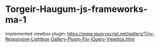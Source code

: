 # Torgeir-Haugum-js-frameworks-ma-1

implemented viewbox plugin:
https://www.jqueryscript.net/gallery/Tiny-Responsive-Lightbox-Gallery-Plugin-For-jQuery-Viewbox.html